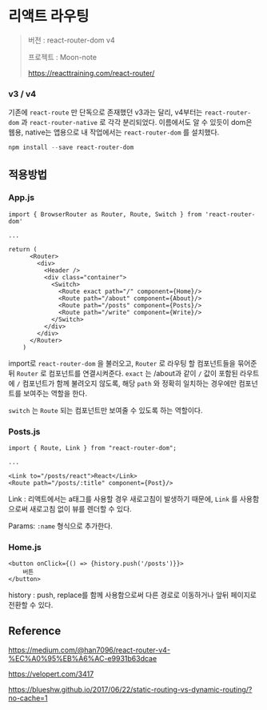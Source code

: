 # 리액트 라우팅

>  버전 : react-router-dom v4
>
> 프로젝트 : Moon-note
>
> https://reacttraining.com/react-router/



### v3 / v4

기존에 ```react-route``` 만 단독으로 존재했던 v3과는 달리, v4부터는 ```react-router-dom``` 과 ```react-router-native``` 로 각각 분리되었다. 이름에서도 알 수 있듯이 dom은 웹용, native는 앱용으로 내 작업에서는  ```react-router-dom``` 를 설치했다. 

```powershell
npm install --save react-router-dom
```



## 적용방법

### App.js

```react
import { BrowserRouter as Router, Route, Switch } from 'react-router-dom'

...

return (
      <Router>
        <div>
          <Header />
          <div class="container">
            <Switch>
              <Route exact path="/" component={Home}/>
              <Route path="/about" component={About}/>
              <Route path="/posts" component={Posts}/>
              <Route path="/write" component={Write}/>
            </Switch>
          </div>
        </div>
      </Router>
    )
```

import로 ```react-router-dom``` 을 불러오고, ```Router``` 로 라우팅 할 컴포넌트들을 묶어준 뒤 ```Router``` 로 컴포넌트를 연결시켜준다.  ```exact``` 는 /about과 같이 ```/``` 값이 포함된 라우트에 ```/``` 컴포넌트가 함께 불려오지 않도록, 해당 ```path``` 와 정확히 일치하는 경우에만 컴포넌트를 보여주는 역할을 한다.

```switch``` 는 ```Route``` 되는 컴포넌트만 보여줄 수 있도록 하는 역할이다.



### Posts.js

```react
import { Route, Link } from "react-router-dom";

...

<Link to="/posts/react">React</Link>
<Route path="/posts/:title" component={Post}/>
```

Link : 리액트에서는 a태그를 사용할 경우 새로고침이 발생하기 때문에, ```Link``` 를 사용함으로써 새로고침 없이 뷰를 렌더할 수 있다.

Params:  ```:name``` 형식으로 추가한다.



### Home.js

```react
<button onClick={() => {history.push('/posts')}}>
    버튼
</button>
```

history : push, replace를 함께 사용함으로써 다른 경로로 이동하거나 앞뒤 페이지로 전환할 수 있다.



## Reference

https://medium.com/@han7096/react-router-v4-%EC%A0%95%EB%A6%AC-e9931b63dcae

https://velopert.com/3417

https://blueshw.github.io/2017/06/22/static-routing-vs-dynamic-routing/?no-cache=1
